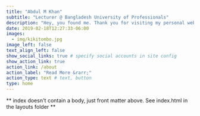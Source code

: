 ```yaml
---
title: "Abdul M Khan"
subtitle: "Lecturer @ Bangladesh University of Professionals"
description: "Hey, you found me. Thank you for visiting my personal website. I try to keep it updated as much as I can. But I have always been a little bit of lazy, so I think after sometime, I may lose interest in this and move on to a new project."
date: 2019-02-18T12:27:33-06:00
images:
  - img/kikitombo.jpg
image_left: false
text_align_left: false
show_social_links: true # specify social accounts in site config
show_action_link: true
action_link: /about
action_label: "Read More &rarr;"
action_type: text # text, button
type: home
---
```


** index doesn't contain a body, just front matter above.
See index.html in the layouts folder **
